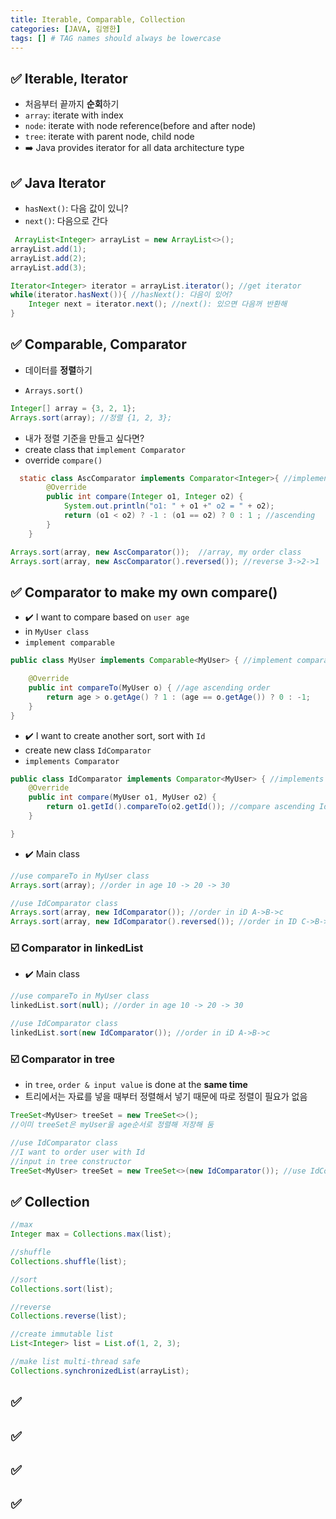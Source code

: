 ```yaml
---
title: Iterable, Comparable, Collection
categories: [JAVA, 김영한]
tags: [] # TAG names should always be lowercase
---
```


## ✅ Iterable, Iterator

- 처음부터 끝까지 **순회**하기
- `array`: iterate with index
- `node`: iterate with node reference(before and after node)
- `tree`: iterate with parent node, child node
- ➡️ Java provides iterator for all data architecture type

## ✅ Java Iterator

- `hasNext()`: 다음 값이 있니?
- `next()`: 다음으로 간다

```java
 ArrayList<Integer> arrayList = new ArrayList<>();
arrayList.add(1);
arrayList.add(2);
arrayList.add(3);

Iterator<Integer> iterator = arrayList.iterator(); //get iterator
while(iterator.hasNext()){ //hasNext(): 다음이 있어?
    Integer next = iterator.next(); //next(): 있으면 다음꺼 반환해
}
```

## ✅ Comparable, Comparator

- 데이터를 **정렬**하기

- `Arrays.sort()`

```java
Integer[] array = {3, 2, 1};
Arrays.sort(array); //정렬 {1, 2, 3};
```

- 내가 정렬 기준을 만들고 싶다면?
- create class that `implement Comparator`
- override `compare()`

```java
  static class AscComparator implements Comparator<Integer>{ //implement Comparator
        @Override
        public int compare(Integer o1, Integer o2) {
            System.out.println("o1: " + o1 +" o2 = " + o2);
            return (o1 < o2) ? -1 : (o1 == o2) ? 0 : 1 ; //ascending
        }
    }
```

```java
Arrays.sort(array, new AscComparator());  //array, my order class
Arrays.sort(array, new AscComparator().reversed()); //reverse 3->2->1
```

## ✅ Comparator to make my own compare()

- ✔️ I want to compare based on `user age`
- in `MyUser class`
- `implement comparable`

```java
public class MyUser implements Comparable<MyUser> { //implement comparable

    @Override
    public int compareTo(MyUser o) { //age ascending order
        return age > o.getAge() ? 1 : (age == o.getAge()) ? 0 : -1;
    }
}
```

- ✔️ I want to create another sort, sort with `Id`
- create new class `IdComparator`
- `implements Comparator`

```java
public class IdComparator implements Comparator<MyUser> { //implements Comparator
    @Override
    public int compare(MyUser o1, MyUser o2) {
        return o1.getId().compareTo(o2.getId()); //compare ascending Id
    }

}
```

- ✔️ Main class

```java
//use compareTo in MyUser class
Arrays.sort(array); //order in age 10 -> 20 -> 30

//use IdComparator class
Arrays.sort(array, new IdComparator()); //order in iD A->B->c
Arrays.sort(array, new IdComparator().reversed()); //order in ID C->B->A
```

### ☑️ Comparator in linkedList

- ✔️ Main class

```java
//use compareTo in MyUser class
linkedList.sort(null); //order in age 10 -> 20 -> 30

//use IdComparator class
linkedList.sort(new IdComparator()); //order in iD A->B->c
```

### ☑️ Comparator in tree

- in `tree`, `order & input value` is done at the **same time**
- 트리에서는 자료를 넣을 때부터 정렬해서 넣기 때문에 따로 정렬이 필요가 없음

```java
TreeSet<MyUser> treeSet = new TreeSet<>();
//이미 treeSet은 myUser을 age순서로 정렬해 저장해 둠

//use IdComparator class
//I want to order user with Id
//input in tree constructor
TreeSet<MyUser> treeSet = new TreeSet<>(new IdComparator()); //use IdComparator compare()

```

## ✅ Collection

```java
//max
Integer max = Collections.max(list);

//shuffle
Collections.shuffle(list);

//sort
Collections.sort(list);

//reverse
Collections.reverse(list);

//create immutable list
List<Integer> list = List.of(1, 2, 3);

//make list multi-thread safe
Collections.synchronizedList(arrayList);
```

## ✅

## ✅

## ✅

## ✅
